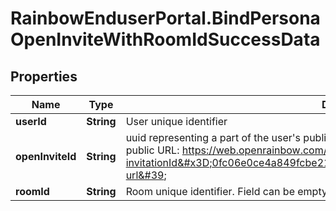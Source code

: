 # RainbowEnduserPortal.BindPersonaOpenInviteWithRoomIdSuccessData

## Properties

Name | Type | Description | Notes
------------ | ------------- | ------------- | -------------
**userId** | **String** | User unique identifier | 
**openInviteId** | **String** | uuid representing a part of the user&#39;s public URL to invite somebody to join a room. Example of public URL: https://web.openrainbow.com/#/invite?invitationId&#x3D;0fc06e0ce4a849fcbe214ae5e1107417&amp;scenario&#x3D;&#39;public-url&#39; | 
**roomId** | **String** | Room unique identifier. Field can be empty when the open invite is not bind with a room | 


